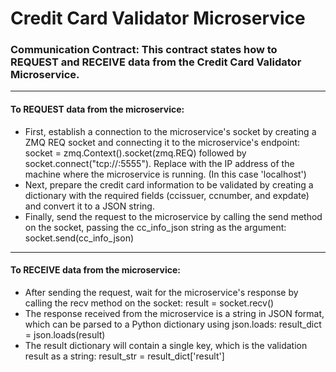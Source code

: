 # Credit Card Validator Microservice

### Communication Contract: This contract states how to REQUEST and RECEIVE data from the Credit Card Validator Microservice.
---
#### To **REQUEST** data from the microservice:

- First, establish a connection to the microservice's socket by creating a ZMQ REQ socket and connecting it to the microservice's endpoint: socket = zmq.Context().socket(zmq.REQ) followed by socket.connect("tcp://<microservice-ip>:5555"). Replace <microservice-ip> with the IP address of the machine where the microservice is running. (In this case 'localhost')
- Next, prepare the credit card information to be validated by creating a dictionary with the required fields (ccissuer, ccnumber, and expdate) and convert it to a JSON string.
- Finally, send the request to the microservice by calling the send method on the socket, passing the cc_info_json string as the argument: socket.send(cc_info_json)
---  
 #### To **RECEIVE** data from the microservice:

- After sending the request, wait for the microservice's response by calling the recv method on the socket: result = socket.recv()
- The response received from the microservice is a string in JSON format, which can be parsed to a Python dictionary using json.loads: result_dict = json.loads(result)
- The result dictionary will contain a single key, which is the validation result as a string: result_str = result_dict['result']
